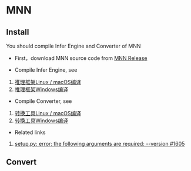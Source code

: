 
# MNN

## Install

You should compile Infer Engine and Converter of MNN

* First，download MNN source code from [MNN Release](https://github.com/alibaba/MNN/releases/tag/1.2.0)

* Compile Infer Engine, see

1. [推理框架Linux / macOS编译](https://www.yuque.com/mnn/cn/build_linux)
2. [推理框架Windows编译](https://www.yuque.com/mnn/cn/build_windows)

* Compile Converter, see

1. [转换工具Linux / macOS编译](https://www.yuque.com/mnn/cn/cvrt_linux_mac)
2. [转换工具Windows编译](https://www.yuque.com/mnn/cn/cvrt_windows)

* Related links

1. [ setup.py: error: the following arguments are required: --version #1605 ](https://github.com/alibaba/MNN/issues/1605)

## Convert

